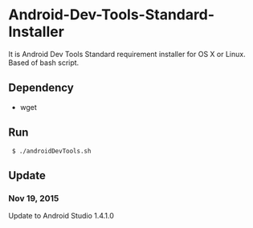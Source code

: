 Android-Dev-Tools-Standard-Installer
====================================

It is Android Dev Tools Standard requirement installer for OS X or Linux. Based of bash script.

## Dependency
- wget


## Run

<code> $ ./androidDevTools.sh
</code>

## Update
### Nov 19, 2015
Update to Android Studio 1.4.1.0
